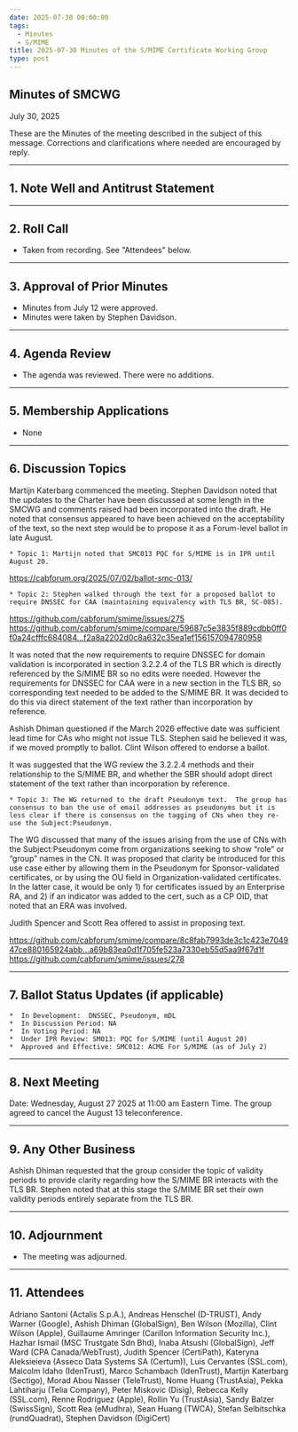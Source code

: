 ```yaml
---
date: 2025-07-30 00:00:00
tags:
  - Minutes
  - S/MIME
title: 2025-07-30 Minutes of the S/MIME Certificate Working Group
type: post
---
```


## Minutes of SMCWG

July 30, 2025
 
These are the Minutes of the meeting described in the subject of this message. Corrections and clarifications where needed are encouraged by reply.
 
________________________________________
 
## 1. Note Well and Antitrust Statement
 
________________________________________
 
## 2. Roll Call
 
*  Taken from recording. See "Attendees" below.
 
________________________________________
 
## 3. Approval of Prior Minutes
 
*  Minutes from July 12 were approved.
*  Minutes were taken by Stephen Davidson.
 
________________________________________
 
## 4. Agenda Review
 
*  The agenda was reviewed. There were no additions.
 
________________________________________
 
## 5. Membership Applications
 
*  None
 
________________________________________
 
## 6. Discussion Topics
 
Martijn Katerbarg commenced the meeting.  Stephen Davidson noted that the updates to the Charter have been discussed at some length in the SMCWG and comments raised had been incorporated into the draft.  He noted that consensus appeared to have been achieved on the acceptability of the text, so the next step would be to propose it as a Forum-level ballot in late August.
 
    * Topic 1: Martijn noted that SMC013 PQC for S/MIME is in IPR until August 20.
https://cabforum.org/2025/07/02/ballot-smc-013/

    * Topic 2: Stephen walked through the text for a proposed ballot to require DNSSEC for CAA (maintaining equivalency with TLS BR, SC-085).
 
https://github.com/cabforum/smime/issues/275
https://github.com/cabforum/smime/compare/59687c5e3835f889cdbb0ff0f0a24cfffc684084...f2a8a2202d0c8a632c35ea1ef156157094780958
 
It was noted that the new requirements to require DNSSEC for domain validation is incorporated in section 3.2.2.4 of the TLS BR which is directly referenced by the S/MIME BR so no edits were needed.  However the requirements for DNSSEC for CAA were in a new section in the TLS BR, so corresponding text needed to be added to the S/MIME BR.  It was decided to do this via direct statement of the text rather than incorporation by reference.
 
Ashish Dhiman questioned if the March 2026 effective date was sufficient lead time for CAs who might not issue TLS.  Stephen said he believed it was, if we moved promptly to ballot.  Clint Wilson offered to endorse a ballot.
 
It was suggested that the WG review the 3.2.2.4 methods and their relationship to the S/MIME BR, and whether the SBR should adopt direct statement of the text rather than incorporation by reference.
 
    * Topic 3: The WG returned to the draft Pseudonym text.  The group has consensus to ban the use of email addresses as pseudonyms but it is less clear if there is consensus on the tagging of CNs when they re-use the Subject:Pseudonym.
 
The WG discussed that many of the issues arising from the use of CNs with the Subject:Pseudonym come from organizations seeking to show “role” or “group” names in the CN.  It was proposed that clarity be introduced for this use case either by allowing them in the Pseudonym for Sponsor-validated certificates, or by using the OU field in Organization-validated certificates.  In the latter case, it would be only 1) for certificates issued by an Enterprise RA, and 2) if an indicator was added to the cert, such as a CP OID, that noted that an ERA was involved.
 
Judith Spencer and Scott Rea offered to assist in proposing text.
 
https://github.com/cabforum/smime/compare/8c8fab7993de3c1c423e704947ce880165924abb...a69b83ea0d1f705fe523a7330eb55d5aa9f67d1f
https://github.com/cabforum/smime/issues/278
 
________________________________________
 
## 7. Ballot Status Updates (if applicable)
 
    *  In Development:  DNSSEC, Pseudonym, mDL
    *  In Discussion Period: NA
    *  In Voting Period: NA
    *  Under IPR Review: SM013: PQC for S/MIME (until August 20)
    *  Approved and Effective: SMC012: ACME For S/MIME (as of July 2)
 
________________________________________
 
## 8. Next Meeting
 
Date: Wednesday, August 27 2025 at 11:00 am Eastern Time.  The group agreed to cancel the August 13 teleconference.
 
________________________________________
## 9. Any Other Business
 
Ashish Dhiman requested that the group consider the topic of validity periods to provide clarity regarding how the S/MIME BR interacts with the TLS BR.  Stephen noted that at this stage the S/MIME BR set their own validity periods entirely separate from the TLS BR.
 
________________________________________
 
## 10. Adjournment
 
*  The meeting was adjourned.
 
________________________________________
 
## 11. Attendees
 
Adriano Santoni (Actalis S.p.A.), Andreas Henschel (D-TRUST), Andy Warner (Google), Ashish Dhiman (GlobalSign), Ben Wilson (Mozilla), Clint Wilson (Apple), Guillaume Amringer (Carillon Information Security Inc.), Hazhar Ismail (MSC Trustgate Sdn Bhd), Inaba Atsushi (GlobalSign), Jeff Ward (CPA Canada/WebTrust), Judith Spencer (CertiPath), Kateryna Aleksieieva (Asseco Data Systems SA (Certum)), Luis Cervantes (SSL.com), Malcolm Idaho (IdenTrust), Marco Schambach (IdenTrust), Martijn Katerbarg (Sectigo), Morad Abou Nasser (TeleTrust), Nome Huang (TrustAsia), Pekka Lahtiharju (Telia Company), Peter Miskovic (Disig), Rebecca Kelly (SSL.com), Renne Rodriguez (Apple), Rollin Yu (TrustAsia), Sandy Balzer (SwissSign), Scott Rea (eMudhra), Sean Huang (TWCA), Stefan Selbitschka (rundQuadrat), Stephen Davidson (DigiCert)